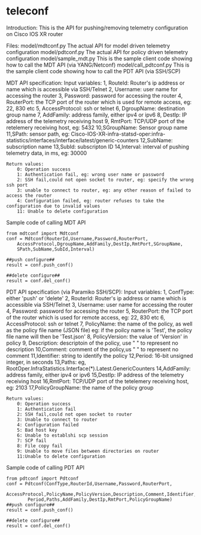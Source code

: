 # teleconf

Introduction:
	This is the API for pushing/removing telemetry configuration on Cisco IOS XR router
	
Files:
	model/mdtconf.py	The actual API for model driven telemetry configuration 
	model/pdtconf.py	The actual API for policy driven telemetry configuration
	model/sample_mdt.py	This is the sample client code showing how to call the MDT API (via YANG/Netconf)
	model/call_pdtconf.py This is the sample client code showing how to call the PDT API (via SSH/SCP) 

MDT API specification:
	Input variables:
		1, RouteId: Router's ip address or name which is accessible via SSH/Telnet
		2, Username: user name for accessing the router
		3, Password: password for accessing the router
		4, RouterPort: the TCP port of the router which is used for remote access, eg: 22, 830 etc
		5, AccessProtocol: ssh or telnet 
		6, DgroupName: destination group name
		7, AddFamily: address family, either ipv4 or ipv6
		8, DestIp: IP address of the telemetry receiving host
		9, RmtPort: TCP/UDP port of the retelemery receiving host, eg: 5432
		10,SGroupName: Sensor group name
		11,SPath: sensor path, eg: 
			Cisco-IOS-XR-infra-statsd-oper:infra-statistics/interfaces/interface/latest/generic-counters
		12,SubName: subscription name
		13,SubId: subscripton ID
		14,Interval: interval of pushing telemetry data, in ms, eg: 30000
	
	Return values:
		0: Operation success
		1: Authentication fail, eg: wrong user name or password
		2: SSH fail,could not open socket to router, eg: specify the wrong ssh port 
		3: unable to connect to router, eg: any other reason of failed to access the router
		4: Configuration failed, eg: router refuses to take the configuration due to invalid values
		11: Unable to delete configuration

Sample code of calling MDT API

	from mdtconf import Mdtconf
	conf = Mdtconf(RouterId,Username,Password,RouterPort,
		AccessProtocol,DgroupName,AddFamily,DestIp,RmtPort,SGroupName,
		SPath,SubName,SubId,Interval)
	
	##push configure##
	result = conf.push_conf()
	
	##delete configure##
	result = conf.del_conf()
	

PDT API specification (via Paramiko SSH/SCP):
	Input variables:
		1, ConfType: either 'push' or 'delete'
		2, RouterId: Router's ip address or name which is accessible via SSH/Telnet
		3, Username: user name for accessing the router
		4, Password: password for accessing the router
		5, RouterPort: the TCP port of the router which is used for remote access, eg: 22, 830 etc
		6, AccessProtocol: ssh or telnet 
		7, PolicyName: the name of the policy, as well as the policy file name (JSON file)
					eg: if the poilcy name is 'Test', the policy file name will
					then be 'Test.json'
		8, PolicyVersion: the value of 'Version' in policy
		9, Description: descriptoin of the policy, use " " to represent no description
		10,Comment: comment of the policy,us " " to represent no comment
		11,Identifier: string to identify the policy
		12,Period: 16-bit unsigned integer, in seconds
		13,Paths: eg, RootOper.InfraStatistics.Interface(*).Latest.GenericCounters
		14,AddFamily: address family, either ipv4 or ipv6
		15,DestIp: IP address of the telemetry receiving host
		16,RmtPort: TCP/UDP port of the tetelemery receiving host, eg: 2103
		17,PolicyGroupName: the name of the policy group
	
	Return values:
		0: Operation success
		1: Authentication fail
		2: SSH fail,could not open socket to router
		3: Unable to connect to router
		4: Configuration failed
		5: Bad host key
		6: Unable to establshi scp session
		7: SCP fail
		8: File copy fail
		9: Unable to move files between directories on router
		11:Unable to delete configuration
		
Sample code of calling PDT API
	
	from pdtconf import Pdtconf
	conf = Pdtconf(ConfType,RouterId,Username,Password,RouterPort,
			AccessProtocol,PolicyName,PolicyVersion,Description,Comment,Identifier,
			Period,Paths,AddFamily,DestIp,RmtPort,PolicyGroupName)
	##push configure##
	result = conf.push_conf()
	
	##delete configure##
	result = conf.del_conf()